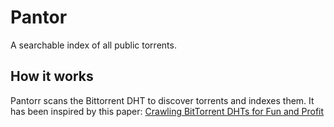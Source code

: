 # Pantor

A searchable index of all public torrents.

## How it works

Pantorr scans the Bittorrent DHT to discover torrents and indexes them.
It has been inspired by this paper: [Crawling BitTorrent DHTs for Fun and Profit](https://jhalderm.com/pub/papers/dht-woot10.pdf)
